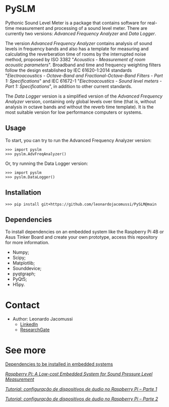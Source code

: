 # PySLM
Pythonic Sound Level Meter is a package that contains software for real-time measurement and processing of a sound level meter. There are currently two versions: *Advanced Frequency Analyzer* and *Data Logger*.

The version *Advanced Frequency Analyzer* contains analysis of sound levels in frequency bands and also has a template for measuring and calculating the reverberation time of rooms by the interrupted noise method, proposed by ISO 3382 "*Acoustics - Measurement of room acoustic parameters*". Broadband and time and frequency weighting filters follow the design established by IEC 61620-1:2014 standards "*Electroacoustics - Octave-Band and Fractional-Octave-Band Filters - Part 1: Specifications*" and IEC 61672-1 "*Electroacoustics - Sound level meters - Part 1: Specifications*", in addition to other current standards.

The *Data Logger* version is a simplified version of the *Advanced Frequency Analyzer* version, containing only global levels over time (that is, without analysis in octave bands and without the reverb time template). It is the most suitable version for low performance computers or systems.


## Usage
To start, you can try to run the Advanced Frequency Analyzer version:

    >>> import pyslm
    >>> pyslm.AdvFreqAnalyzer()
    
Or, try running the Data Logger version:

    >>> import pyslm
    >>> pyslm.DataLogger()

## Installation

    >>> pip install git+https://github.com/leonardojacomussi/PySLM@main

## Dependencies
To install dependencies on an embedded system like the Raspberry Pi 4B or Asus Tinker Board and create your own prototype, access this repository for more information.

- Numpy;
- Scipy;
- Matplotlib;
- Sounddevice;
- pyqtgraph;
- PyQt5;
- H5py.

# Contact
- Author: Leonardo Jacomussi
  - [LinkedIn][LinkedIn_Leo]
  - [ResearchGate][ResearchGate_Leo]

# See more
[Dependencies to be installed in embedded systems][sound-level-meter]

[*Raspberry Pi: A Low-cost Embedded System for Sound Pressure Level Measurement*][ArtigoInternoise]

[*Tutorial: configuração de dispositivos de áudio no Raspberry Pi – Parte 1*][Artigo_acustica1]

[*Tutorial: configuração de dispositivos de áudio no Raspberry Pi – Parte 2*][Artigo_acustica2]



[sound-level-meter]: <https://github.com/leonardojacomussi/Sound-Level-Meter>
[ArtigoInternoise]: <https://www.researchgate.net/publication/344435460_Raspberry_Pi_A_Low-cost_Embedded_System_for_Sound_Pressure_Level_Measurement>
[Artigo_acustica1]: <https://www.researchgate.net/publication/345948469_Tutorial_configuracao_de_dispositivos_de_audio_no_Raspberry_Pi_-_Parte_1>
[Artigo_acustica2]: <https://www.researchgate.net/publication/345948561_Tutorial_configuracao_de_dispositivos_de_audio_no_Raspberry_Pi_-_Parte_2>
[LinkedIn_Leo]: <https://www.linkedin.com/in/leonardo-jacomussi-6549671a2>
[ResearchGate_Leo]: <https://www.researchgate.net/profile/Leonardo_Jacomussi_Pereira_De_Araujo>
